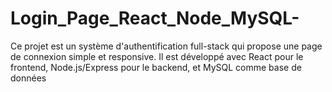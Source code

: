 # Login_Page_React_Node_MySQL-
Ce projet est un système d'authentification full-stack qui propose une page de connexion simple et responsive. Il est développé avec React pour le frontend, Node.js/Express pour le backend, et MySQL comme base de données
